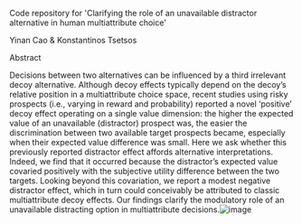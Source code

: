 Code repository for 'Clarifying the role of an unavailable distractor alternative in human multiattribute choice'

Yinan Cao & Konstantinos Tsetsos

Abstract

Decisions between two alternatives can be influenced by a third irrelevant decoy alternative. Although decoy effects typically depend on the decoy’s relative position in a multiattribute choice space, recent studies using risky prospects (i.e., varying in reward and probability) reported a novel ‘positive’ decoy effect operating on a single value dimension: the higher the expected value of an unavailable (distractor) prospect was, the easier the discrimination between two available target prospects became, especially when their expected value difference was small. Here we ask whether this previously reported distractor effect affords alternative interpretations. Indeed, we find that it occurred because the distractor’s expected value covaried positively with the subjective utility difference between the two targets. Looking beyond this covariation, we report a modest negative distractor effect, which in turn could conceivably be attributed to classic multiattribute decoy effects. Our findings clarify the modulatory role of an unavailable distracting option in multiattribute decisions.![image](https://user-images.githubusercontent.com/28670590/182715667-4c17cf08-b515-4d6c-b186-aa6c05ee85f8.png)

